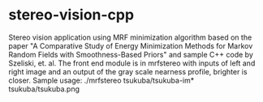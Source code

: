 stereo-vision-cpp
=================
Stereo vision application using MRF minimization algorithm based on the paper "A Comparative Study of Energy Minimization Methods for Markov Random Fields with Smoothness-Based Priors" and sample C++ code by Szeliski, et. al.
The front end module is in mrfstereo with inputs of left and right image and an output of the gray scale nearness profile, brighter is closer.
Sample usage: ./mrfstereo tsukuba/tsukuba-im* tsukuba/tsukuba.png

